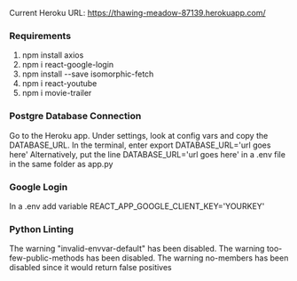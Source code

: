 Current Heroku URL: https://thawing-meadow-87139.herokuapp.com/

### Requirements
1. npm install axios
2. npm i react-google-login
3. npm install --save isomorphic-fetch
4. npm i react-youtube
5. npm i movie-trailer

### Postgre Database Connection

Go to the Heroku app. Under settings, look at config vars and copy the DATABASE_URL.
In the terminal, enter 
export DATABASE_URL='url goes here'
Alternatively, put the line
DATABASE_URL='url goes here'
in a .env file in the same folder as app.py

### Google Login
In a .env add variable REACT_APP_GOOGLE_CLIENT_KEY='YOURKEY'

### Python Linting

The warning "invalid-envvar-default" has been disabled.
The warning too-few-public-methods has been disabled.
The warning no-members has been disabled since it would return false positives

